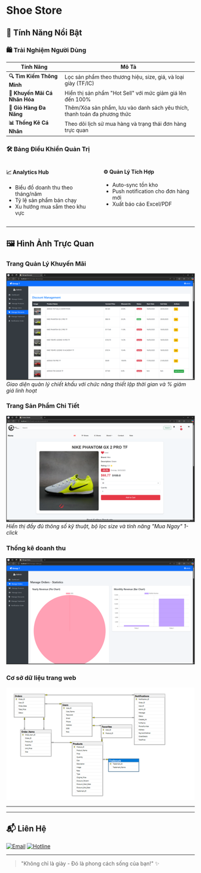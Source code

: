 <h1>Shoe Store</h1>

## 🌟 Tính Năng Nổi Bật

### 🛍️ Trải Nghiệm Người Dùng
| Tính Năng | Mô Tả |
|-----------|-------|
| **🔍 Tìm Kiếm Thông Minh** | Lọc sản phẩm theo thương hiệu, size, giá, và loại giày (TF/IC) |
| **🎯 Khuyến Mãi Cá Nhân Hóa** | Hiển thị sản phẩm "Hot Sell" với mức giảm giá lên đến 100% |
| **🛒 Giỏ Hàng Đa Năng** | Thêm/Xóa sản phẩm, lưu vào danh sách yêu thích, thanh toán đa phương thức |
| **📊 Thống Kê Cá Nhân** | Theo dõi lịch sử mua hàng và trạng thái đơn hàng trực quan |

### 🛠️ Bảng Điều Khiển Quản Trị
<div style="display: flex; gap: 20px; margin-top: 15px;">
  <div>
    <h4>📈 Analytics Hub</h4>
    <ul>
      <li>Biểu đồ doanh thu theo tháng/năm</li>
      <li>Tỷ lệ sản phẩm bán chạy</li>
      <li>Xu hướng mua sắm theo khu vực</li>
    </ul>
  </div>
  <div>
    <h4>⚙️ Quản Lý Tích Hợp</h4>
    <ul>
      <li>Auto-sync tồn kho</li>
      <li>Push notification cho đơn hàng mới</li>
      <li>Xuất báo cáo Excel/PDF</li>
    </ul>
  </div>
</div>

---

## 🖼️ Hình Ảnh Trực Quan

### Trang Quản Lý Khuyến Mãi
![Discount Management](img/{B0F46861-29B4-47A1-8196-5A0941B6A240}.png)
*Giao diện quản lý chiết khấu với chức năng thiết lập thời gian và % giảm giá linh hoạt*

### Trang Sản Phẩm Chi Tiết
![Product Detail](img/{ED76F551-1468-4FB5-93BF-61B63D9FECA6}.png)
*Hiển thị đầy đủ thông số kỹ thuật, bộ lọc size và tính năng "Mua Ngay" 1-click*

### Thống kê doanh thu
![Order](img/{F394EFE9-1DEF-4701-ACB1-80C928BF178F}.png)

### Cơ sở dữ liệu trang web
![Database](img/{8AB5CE48-E065-465E-9711-13D8B0DC1E4B}.png)

---

---

## 📬 Liên Hệ

[![Email](https://img.shields.io/badge/Email-support%40shoestore.com-red)](tam.nguyen.ia.cm@gmail.com)
[![Hotline](https://img.shields.io/badge/Hotline-1900.1234-yellow)](tel:0933561709)


---

> "Không chỉ là giày - Đó là phong cách sống của bạn!" ✨
``` 
